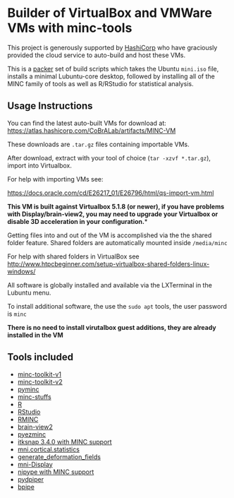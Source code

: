 # Builder of VirtualBox and VMWare VMs with minc-tools

This project is generously supported by [HashiCorp](https://www.hashicorp.com/)
who have graciously provided the cloud service to auto-build and host these VMs.

This is a [packer](https://www.packer.io/) set of build scripts which takes
the Ubuntu ``mini.iso`` file, installs a minimal Lubuntu-core desktop, followed
by installing all of the MINC family of tools as well as R/RStudio for
statistical analysis.

## Usage Instructions

You can find the latest auto-built VMs for download at:
<https://atlas.hashicorp.com/CoBrALab/artifacts/MINC-VM>

These downloads are ``.tar.gz`` files containing importable VMs.

After download, extract with your tool of choice (``tar -xzvf *.tar.gz``),
import into Virtualbox.

For help with importing VMs see:

<https://docs.oracle.com/cd/E26217_01/E26796/html/qs-import-vm.html>

**This VM is built against Virtualbox 5.1.8 (or newer), if you have problems with Display/brain-view2,
you may need to upgrade your Virtualbox or disable 3D acceleration in your configuration.***


Getting files into and out of the VM is accomplished via the the shared folder
feature. Shared folders are automatically mounted inside ``/media/minc``

For help with shared folders in VirtualBox see <http://www.htpcbeginner.com/setup-virtualbox-shared-folders-linux-windows/>

All software is globally installed and available via the LXTerminal in
the Lubuntu menu.

To install additional software, the use the ``sudo apt`` tools, the user
password is ``minc``

**There is no need to install virutalbox guest additions, they are already installed in the VM**

## Tools included

-   [minc-toolkit-v1](https://github.com/BIC-MNI/minc-toolkit)
-   [minc-toolkit-v2](https://github.com/BIC-MNI/minc-toolkit-v2)
-   [pyminc](https://github.com/Mouse-Imaging-Centre/pyminc)
-   [minc-stuffs](https://github.com/Mouse-Imaging-Centre/minc-stuffs)
-   [R](https://www.r-project.org/)
-   [RStudio](https://www.rstudio.com)
-   [RMINC](https://github.com/Mouse-Imaging-Centre/RMINC)
-   [brain-view2](https://github.com/Mouse-Imaging-Centre/brain-view2)
-   [pyezminc](https://github.com/BIC-MNI/pyezminc)
-   [itksnap 3.4.0 with MINC support](https://github.com/vfonov/itksnap3)
-   [mni.cortical.statistics](https://github.com/BIC-MNI/mni.cortical.statistics)
-   [generate_deformation_fields](https://github.com/Mouse-Imaging-Centre/generate_deformation_fields)
-   [mni-Display](https://github.com/BIC-MNI/Display)
-   [nipype with MINC support](http://nipy.org/nipype/)
-   [pydpiper](https://github.com/Mouse-Imaging-Centre/pydpiper)
-   [bpipe](http://bpipe.org)
